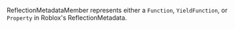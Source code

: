 ReflectionMetadataMember represents either a `Function`, `YieldFunction`, or
`Property` in Roblox's ReflectionMetadata.